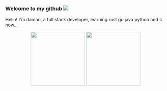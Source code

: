 ### Welcome to my github <a title="Hits" target="_blank" href="https://github.com/MBDAMAO/MBDAMAO"><img src="https://hits.b3log.org/MBDAMAO/MBDAMAO.svg" ></a>
Hello! I'm damao, a full stack developer, learning rust go java python and c now...
<div align="center">
<span>  </span>
<img height="170px" src="https://github-readme-stats.vercel.app/api?username=MBDAMAO" /><span>  </span><img height="170px" src="https://github-readme-stats.vercel.app/api/top-langs/?username=MBDAMAO&layout=compact&langs_count=8" />
<span>  </span>
</div>
<!--
**MBDAMAO/MBDAMAO** is a ✨ _special_ ✨ repository because its `README.md` (this file) appears on your GitHub profile.

Here are some ideas to get you started:

- 🔭 I’m currently working on ...
- 🌱 I’m currently learning ...
- 👯 I’m looking to collaborate on ...
- 🤔 I’m looking for help with ...
- 💬 Ask me about ...
- 📫 How to reach me: ...
- 😄 Pronouns: ...
- ⚡ Fun fact: ...
-->
